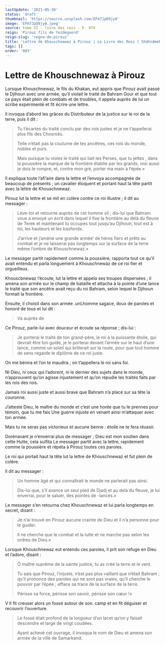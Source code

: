 ```yaml
---
lastUpdate: '2021-05-30'
status: 'draft'
thumbnail: 'https://source.unsplash.com/EFm7JpD9jy8'
image: 'EFm7JpD9jy8.jpeg'
source: tome VI - livre des rois - P. 074
reign: 'Pirouz fils de Yezdeguerd'
reign-slug: 'regne-de-pirouz'
title: 'Lettre de Khouschnewaz à Pirouz | Le Livre des Rois | Shâhnâmeh'
tags: []
order: '003'
---
```


# Lettre de Khouschnewaz à Pirouz

Lorsque Khouschnewaz, le fils du Khakan, eut appris que Pirouz avait passé le Djihoun avec une armée, qu’il violait le traité de Bahram Gour et que tout ce pays était plein de combats et de troubles, il appela auprès de lui un scribe expérimenté et fit écrire une lettre.

Il invoqua d’abord les grâces du Distributeur de la justice sur le roi de la terre, puis il dit :

> Tu t’écartes du traité conclu par des rois justes et je ne t’appellerai plus fils des Chosroès.
>
> Telle n’était pas la coutume de tes ancêtres, ces rois du monde, nobles et purs.
>
> Mais puisque tu violes le traité qui liait les Perses, que tu jettes
, dans la poussière la marque de la frontière établie par les grands, moi aussi je dois le rompre, et, contre mon gré, porter ma main à l’épée.»

Il expliqua toute l’afi’aire dans la lettre et l’envoya accompagnée de beaucoup de présents ; un cavalier éloquent et portant haut la tête partit avec la lettre de Khouschnewaz.

Pirouz lut la lettre et se mit en colère contre ce roi illustre ; il dit au messager :

> Lève-toi et retourne auprès de cet homme vil ; dis-lui que Bahram vous a envoyé un écrit dans lequel il fixe la frontière au delà du fleuve de Terek et maintenant tu occupes tout jusqu’au Djihoun, tout est à toi, les hauteurs et les basfonds.
>
> J’arrive et j’amène une grande armée’ de héros fiers et prêts au combat et je ne laisserai pas longtemps sur la surface de la terre même l’ombre de Khouschnewaz.»

Le messager partit rapidement comme la poussière, rapporta tout ce qu’il avait entendu et parla longuement à Khouschnewaz de ce roi fier et orgueilleux.

Khouscbnewaz l’écoute, lut la lettre et appela ses troupes dispersées ; il amena son armée sur le champ de bataille et attacha à la pointe d’une lance le traité que son ancêtre avait reçu du roi Bahram, selon lequel le Djihoun formait la frontière.

Ensuite, il choisit dans son armée .unLhomme sagace, doux de paroles et honoré de tous et lui dit :

> Va auprès de

Ce Pirouz, parle-lui avec douceur et écoute sa réponse ; dis-lui :

> Je porterai le traité de ton grand-père, le roi à la puissante étoile, qui devrait être ton guide, je le porterai devant l’armée sur le haut d’une lance, comme un soleil qui brillerait sur la route, pour que tout homme de sens regarde le diplôme de ce roi juste.

On me bénira et l’on te maudira ; on t’appellera le roi sans foi.

Ni Dieu, ni ceux qui I’adorent, ni le dernier des sujets dans le monde, n’approuvent qu’on agisse injustement et qu’on répudie les traités faits par les rois des rois.

Jamais roi aussi juste et aussi brave que Bahram n’a placé sur sa tête la couronne.

J’atteste Dieu, le maître du monde et c’est une honte que tu le prennes pour témoin, que tu me fais Une guerre injuste en venant ainsi m’attaquer avec ton armée.

Mais tu ne seras pas victorieux et aucune benne : étoile ne te fera réussir.

Dorénavant je n’enverrai plus de messager ; Dieu est mon soutien dans cette Hutte, cela sulfita Le messager partit avec la lettre, rapidement comme la poussière et répéta à Pirouz toutes ces paroles.

Le roi qui portait haut la tête lut la lettre de Khouschnewaz et fut plein de colère.

Il dit au messager :

> Un homme âgé et qui connaîtrait le monde ne parlerait pas ainsi.
>
> Dis-lui que, s’il avance un seul pied de Djadj et au delà du fleuve, je lui enverrai, pour le saluer, des pointes de -lances.»

Le messager s’en retourna chez Khouschnewaz et lui parla longtemps en secret, disant :

> Je n’ai trouvé en Pirouz aucune crainte de Dieu et il n’a personne pour le guider.
>
> Il ne cherche que le combat et la lutte et ne marche pas selon les ordres de Dieu.»

Lorsque Khouschnewaz eut entendu ces paroles, il prit son refuge en Dieu et l’adore, disant :

> Ô maître suprême de la sainte justice, tu as créé la terre et le vent.
>
> Tu sais que Pirouz, l’injuste, n’est pas plus vaillant que n’était Bahram ; qu’il prononce des paroles qui ne sont pas vraies, qu’il cherche le pouvoir par l’épée ; efface sa trace de la surface de la terre.
>
> Périsse sa force, périsse son savoir, périsse son cœur !»

V Il fit creuser alors un fossé autour de son. camp et en fit déguiser et recouvrir l’ouverture.
>
> Le fossé était profond de la longueur d’un lacet qu’on y faisait descendre et large de vingt coudées.
>
> Ayant achevé cet ouvrage, il invoqua le nom de Dieu et amena son armée de la ville de Samarkand.
